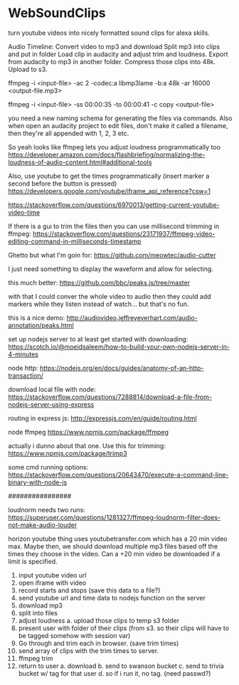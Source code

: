 # WebSoundClips
turn youtube videos into nicely formatted sound clips for alexa skills.

Audio Timeline: Convert video to mp3 and download Split mp3 into clips and put in folder Load clip in audacity and adjust trim and loudness. Export from audacity to mp3 in another folder. Compress those clips into 48k. Upload to s3.

ffmpeg -i \<input-file> -ac 2 -codec:a libmp3lame -b:a 48k -ar 16000 \<output-file.mp3>

ffmpeg -i \<input-file> -ss 00:00:35 -to 00:00:41 -c copy \<output-file>

you need a new naming schema for generating the files via commands. Also when open an audacity project to edit files, don't make it called a filename, then they're all appended with 1, 2, 3 etc.

So yeah looks like ffmpeg lets you adjust loudness programmatically too https://developer.amazon.com/docs/flashbriefing/normalizing-the-loudness-of-audio-content.html#additional-tools

Also, use youtube to get the times programmatically (insert marker a second before the button is pressed) https://developers.google.com/youtube/iframe_api_reference?csw=1

https://stackoverflow.com/questions/6970013/getting-current-youtube-video-time

If there is a gui to trim the files then you can use millisecond trimming in ffmpeg: https://stackoverflow.com/questions/23171937/ffmpeg-video-editing-command-in-milliseconds-timestamp

Ghetto but what I'm goin for: https://github.com/meowtec/audio-cutter

I just need something to display the waveform and allow for selecting.

this much better: https://github.com/bbc/peaks.js/tree/master

with that I could conver the whole video to audio then they could add markers while they listen instead of watch... but that's no fun.

this is a nice demo: 
http://audiovideo.jeffreyeverhart.com/audio-annotation/peaks.html


set up nodejs server to at least get started with downloading: 
https://scotch.io/@moeidsaleem/how-to-build-your-own-nodejs-server-in-4-minutes

node http: https://nodejs.org/en/docs/guides/anatomy-of-an-http-transaction/

download local file with node: https://stackoverflow.com/questions/7288814/download-a-file-from-nodejs-server-using-express

routing in express js: http://expressjs.com/en/guide/routing.html

node ffmpeg https://www.npmjs.com/package/ffmpeg

actually i dunno about that one. Use this for trimming: https://www.npmjs.com/package/trimp3

some cmd running options: https://stackoverflow.com/questions/20643470/execute-a-command-line-binary-with-node-js

################

loudnorm needs two runs: https://superuser.com/questions/1281327/ffmpeg-loudnorm-filter-does-not-make-audio-louder

horizon youtube thing uses youtubetransfer.com which has a 20 min video max. Maybe then, we should download multiple mp3 files based off the times they choose in the video. Can a +20 min video be downloaded if a limit is specified. 

1. input youtube video url
2. open iframe with video
3. record starts and stops (save this data to a file?)
4. send youtube url and time data to nodejs function on the server
5. download mp3
6. split into files
7. adjust loudness
  a. upload those clips to temp s3 folder
8. present user with folder of their clips (from s3. so their clips will have to be tagged somehow with session var)
9. Go through and trim each in browser. (save trim times)
10. send array of clips with the trim times to server.
11. ffmpeg trim
12. return to user
  a. download
  b. send to swanson bucket
  c. send to trivia bucket w/ tag for that user
  d. so if i run it, no tag. (need passwd?)
